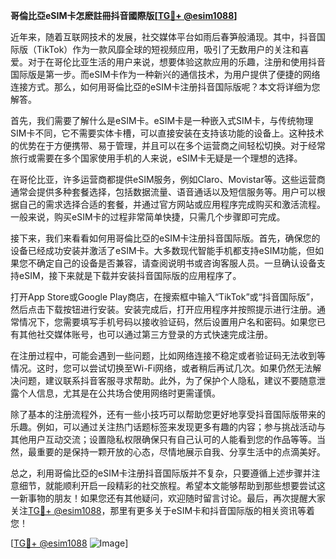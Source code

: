 **哥倫比亞eSIM卡怎麽註冊抖音國際版[[TG💪+ @esim1088](https://t.me/s/esim1088)]**

近年来，随着互联网技术的发展，社交媒体平台如雨后春笋般涌现。其中，抖音国际版（TikTok）作为一款风靡全球的短视频应用，吸引了无数用户的关注和喜爱。对于在哥伦比亚生活的用户来说，想要体验这款应用的乐趣，注册和使用抖音国际版是第一步。而eSIM卡作为一种新兴的通信技术，为用户提供了便捷的网络连接方式。那么，如何用哥倫比亞的eSIM卡注册抖音国际版呢？本文将详细为您解答。

首先，我们需要了解什么是eSIM卡。eSIM卡是一种嵌入式SIM卡，与传统物理SIM卡不同，它不需要实体卡槽，可以直接安装在支持该功能的设备上。这种技术的优势在于方便携带、易于管理，并且可以在多个运营商之间轻松切换。对于经常旅行或需要在多个国家使用手机的人来说，eSIM卡无疑是一个理想的选择。

在哥伦比亚，许多运营商都提供eSIM服务，例如Claro、Movistar等。这些运营商通常会提供多种套餐选择，包括数据流量、语音通话以及短信服务等。用户可以根据自己的需求选择合适的套餐，并通过官方网站或应用程序完成购买和激活流程。一般来说，购买eSIM卡的过程非常简单快捷，只需几个步骤即可完成。

接下来，我们来看看如何用哥倫比亞的eSIM卡注册抖音国际版。首先，确保您的设备已经成功安装并激活了eSIM卡。大多数现代智能手机都支持eSIM功能，但如果您不确定自己的设备是否兼容，请查阅说明书或咨询客服人员。一旦确认设备支持eSIM，接下来就是下载并安装抖音国际版的应用程序了。

打开App Store或Google Play商店，在搜索框中输入“TikTok”或“抖音国际版”，然后点击下载按钮进行安装。安装完成后，打开应用程序并按照提示进行注册。通常情况下，您需要填写手机号码以接收验证码，然后设置用户名和密码。如果您已有其他社交媒体账号，也可以通过第三方登录的方式快速完成注册。

在注册过程中，可能会遇到一些问题，比如网络连接不稳定或者验证码无法收到等情况。这时，您可以尝试切换至Wi-Fi网络，或者稍后再试几次。如果仍然无法解决问题，建议联系抖音客服寻求帮助。此外，为了保护个人隐私，建议不要随意泄露个人信息，尤其是在公共场合使用网络时更需谨慎。

除了基本的注册流程外，还有一些小技巧可以帮助您更好地享受抖音国际版带来的乐趣。例如，可以通过关注热门话题标签来发现更多有趣的内容；参与挑战活动与其他用户互动交流；设置隐私权限确保只有自己认可的人能看到您的作品等等。当然，最重要的是保持一颗开放的心态，尽情地展示自我、分享生活中的点滴美好。

总之，利用哥倫比亞的eSIM卡注册抖音国际版并不复杂，只要遵循上述步骤并注意细节，就能顺利开启一段精彩的社交旅程。希望本文能够帮助到那些想要尝试这一新事物的朋友！如果您还有其他疑问，欢迎随时留言讨论。最后，再次提醒大家关注[TG💪+ @esim1088](https://t.me/s/esim1088)，那里有更多关于eSIM卡和抖音国际版的相关资讯等着您！

[[TG💪+ @esim1088](https://t.me/s/esim1088) ![Image](https://i.postimg.cc/4NQfJmqS/Snipaste-2025-05-13-00-14-12.png)]